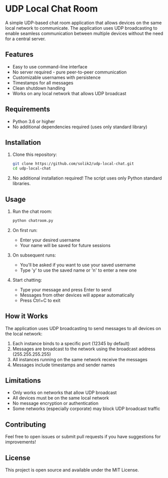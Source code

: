 # UDP Local Chat Room

A simple UDP-based chat room application that allows devices on the same local network to communicate. The application uses UDP broadcasting to enable seamless communication between multiple devices without the need for a central server.

## Features

- Easy to use command-line interface
- No server required - pure peer-to-peer communication
- Customizable usernames with persistence
- Timestamps for all messages
- Clean shutdown handling
- Works on any local network that allows UDP broadcast

## Requirements

- Python 3.6 or higher
- No additional dependencies required (uses only standard library)

## Installation

1. Clone this repository:
   ```bash
   git clone https://github.com/solik2/udp-local-chat.git
   cd udp-local-chat
   ```

2. No additional installation required! The script uses only Python standard libraries.

## Usage

1. Run the chat room:
   ```bash
   python chatroom.py
   ```

2. On first run:
   - Enter your desired username
   - Your name will be saved for future sessions

3. On subsequent runs:
   - You'll be asked if you want to use your saved username
   - Type 'y' to use the saved name or 'n' to enter a new one

4. Start chatting:
   - Type your message and press Enter to send
   - Messages from other devices will appear automatically
   - Press Ctrl+C to exit

## How it Works

The application uses UDP broadcasting to send messages to all devices on the local network:

1. Each instance binds to a specific port (12345 by default)
2. Messages are broadcast to the network using the broadcast address (255.255.255.255)
3. All instances running on the same network receive the messages
4. Messages include timestamps and sender names

## Limitations

- Only works on networks that allow UDP broadcast
- All devices must be on the same local network
- No message encryption or authentication
- Some networks (especially corporate) may block UDP broadcast traffic

## Contributing

Feel free to open issues or submit pull requests if you have suggestions for improvements!

## License

This project is open source and available under the MIT License.